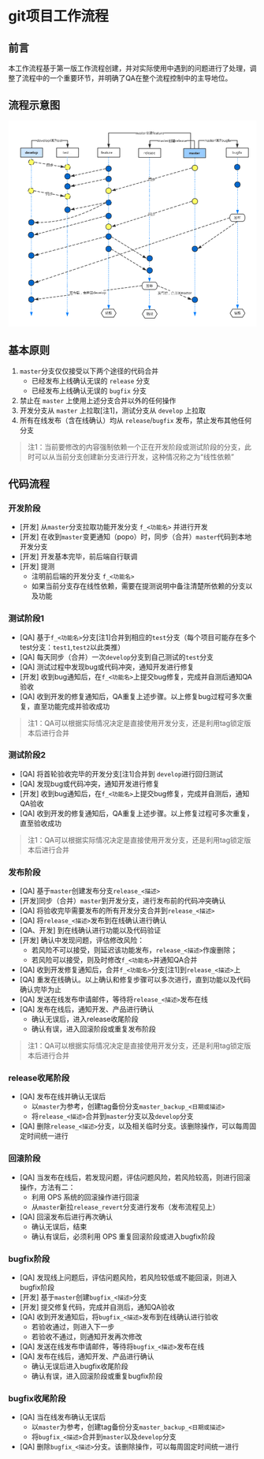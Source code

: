 # git项目工作流程

## 前言
本工作流程基于第一版工作流程创建，并对实际使用中遇到的问题进行了处理，调整了流程中的一个重要环节，并明确了QA在整个流程控制中的主导地位。

## 流程示意图
![git工作流程示意图](./workflow2.png)

## 基本原则

1. `master`分支仅仅接受以下两个途径的代码合并
    + 已经发布上线确认无误的 `release` 分支
    + 已经发布上线确认无误的 `bugfix` 分支
2. 禁止在 `master` 上使用上述分支合并以外的任何操作
3. 开发分支从 `master` 上拉取[注1]，测试分支从 `develop` 上拉取
4. 所有在线发布（含在线确认）均从 `release`/`bugfix` 发布，禁止发布其他任何分支

> 注1：当前要修改的内容强制依赖一个正在开发阶段或测试阶段的分支，此时可以从当前分支创建新分支进行开发，这种情况称之为“线性依赖”

## 代码流程

### 开发阶段
- [开发] 从`master`分支拉取功能开发分支 `f_<功能名>` 并进行开发
- [开发] 在收到`master`变更通知（popo）时，同步（合并）`master`代码到本地开发分支
- [开发] 开发基本完毕，前后端自行联调
- [开发] 提测
    + 注明前后端的开发分支 `f_<功能名>`
    + 如果当前分支存在线性依赖，需要在提测说明中备注清楚所依赖的分支以及功能

### 测试阶段1
- [QA] 基于`f_<功能名>`分支[注1]合并到相应的`test`分支（每个项目可能存在多个test分支：`test1`,`test2`以此类推）
- [QA] 每天同步（合并）一次`develop`分支到自己测试的`test`分支
- [QA] 测试过程中发现bug或代码冲突，通知开发进行修复
- [开发] 收到bug通知后，在`f_<功能名>`上提交bug修复，完成并自测后通知QA验收
- [QA] 收到开发的修复通知后，QA重复上述步骤。以上修复bug过程可多次重复，直至功能完成并验收成功

> 注1：QA可以根据实际情况决定是直接使用开发分支，还是利用tag锁定版本后进行合并

### 测试阶段2
- [QA] 将首轮验收完毕的开发分支[注1]合并到 `develop`进行回归测试
- [QA] 发现bug或代码冲突，通知开发进行修复
- [开发] 收到bug通知后，在`f_<功能名>`上提交bug修复，完成并自测后，通知QA验收
- [QA] 收到开发的修复通知后，QA重复上述步骤。以上修复过程可多次重复，直至验收成功

> 注1：QA可以根据实际情况决定是直接使用开发分支，还是利用tag锁定版本后进行合并

### 发布阶段
- [QA] 基于`master`创建发布分支`release_<描述>`
- [开发]同步（合并）`master`到开发分支，进行发布前的代码冲突确认
- [QA] 将验收完毕需要发布的所有开发分支合并到`release_<描述>`
- [QA] 将`release_<描述>`发布到在线确认进行确认
- [QA、开发] 到在线确认进行功能以及代码验证
- [开发] 确认中发现问题，评估修改风险：
    - 若风险不可以接受，则延迟该功能发布，`release_<描述>`作废删除；
    - 若风险可以接受，则及时修改`f_<功能名>`并通知QA合并
- [QA] 收到开发修复通知后，合并`f_<功能名>`分支[注1]到`release_<描述>`上
- [QA] 重发在线确认。以上确认和修复步骤可以多次进行，直到功能以及代码确认完毕为止
- [QA] 发送在线发布申请邮件，等待将`release_<描述>`发布在线
- [QA] 发布在线后，通知开发、产品进行确认
    - 确认无误后，进入release收尾阶段
    - 确认有误，进入回滚阶段或重复发布阶段

> 注1：QA可以根据实际情况决定是直接使用开发分支，还是利用tag锁定版本后进行合并

### release收尾阶段
- [QA] 发布在线并确认无误后
    + 以`master`为参考，创建tag备份分支`master_backup_<日期或描述>`
    + 将`release_<描述>`合并到`master`分支以及`develop`分支
- [QA] 删除`release_<描述>`分支，以及相关临时分支。该删除操作，可以每周固定时间统一进行

### 回滚阶段
- [QA] 当发布在线后，若发现问题，评估问题风险，若风险较高，则进行回滚操作，方法有二：
    -  利用 OPS 系统的回滚操作进行回滚
    -  从`master`新拉`release_revert`分支进行发布（发布流程见上）
- [QA] 回滚发布后进行再次确认
    - 确认无误后，结束
    - 确认有误后，必须利用 OPS 重复回滚阶段或进入bugfix阶段

### bugfix阶段
- [QA] 发现线上问题后，评估问题风险，若风险较低或不能回滚，则进入 bugfix阶段
- [开发] 基于`master`创建`bugfix_<描述>`分支
- [开发] 提交修复代码，完成并自测后，通知QA验收
- [QA] 收到开发通知后，将`bugfix_<描述>`发布到在线确认进行验收
    - 若验收通过，则进入下一步
    - 若验收不通过，则通知开发再次修改
- [QA] 发送在线发布申请邮件，等待将`bugfix_<描述>`发布在线
- [QA] 发布在线后，通知开发、产品进行确认
    - 确认无误后进入bugfix收尾阶段
    - 确认有误，进入回滚阶段或重复bugfix阶段

### bugfix收尾阶段
- [QA] 当在线发布确认无误后
    + 以`master`为参考，创建tag备份分支`master_backup_<日期或描述>`
    + 将`bugfix_<描述>`合并到`master`以及`develop`分支
- [QA] 删除`bugfix_<描述>`分支。该删除操作，可以每周固定时间统一进行